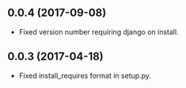 0.0.4 (2017-09-08)
------------------

-   Fixed version number requiring django on install.


0.0.3 (2017-04-18)
------------------

-   Fixed install_requires format in setup.py.
